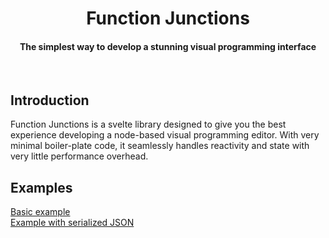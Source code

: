 
<h1 align="center">Function Junctions</h1>
<h4 align="center">The simplest way to develop a stunning visual programming interface</h4>

<br />
<h2>Introduction</h2>
Function Junctions is a svelte library designed to give you the best experience
developing a node-based visual programming editor. With very minimal boiler-plate code,
it seamlessly handles reactivity and state with very little performance overhead.

<br />

<h2>Examples</h2>

[Basic example](https://stackblitz.com/edit/fjs-basic?file=src%2FApp.svelte)
<br />
[Example with serialized JSON](https://stackblitz.com/edit/fjs-json?file=src%2FApp.svelte)
